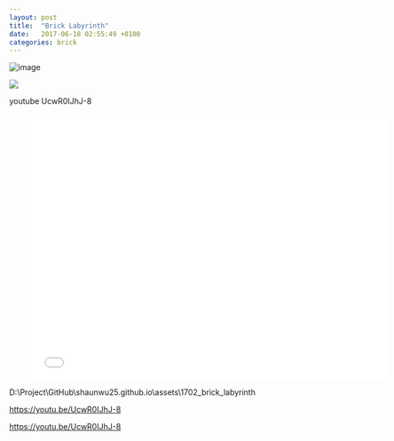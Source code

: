 ```yaml
---
layout: post
title:  "Brick Labyrinth"
date:   2017-06-18 02:55:49 +0100
categories: brick
---
```


![image](/assets/1702_brick_labyrinth/labyrinth_001.JPG)

<img src="{{site.url}}/assets/1702_brick_labyrinth/butressWall.gif" style="display: block; margin: auto;" />

youtube UcwR0IJhJ-8

<div class="video"> <figure> <iframe width="640" height="480" src="//youtu.be/UcwR0IJhJ-8" frameborder="0" allowfullscreen></iframe> </figure> </div>

D:\Project\GitHub\shaunwu25.github.io\assets\1702_brick_labyrinth


https://youtu.be/UcwR0IJhJ-8

https://youtu.be/UcwR0IJhJ-8